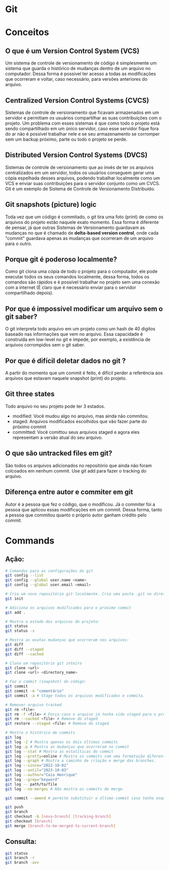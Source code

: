 # Git

# Conceitos

## O que é um Version Control System (VCS)

Um sistema de controle de versionamento de código é simplesmente um sistema que guarda o histórico de mudanças dentro de um arquivo no computador. Dessa forma é possível ter acesso a todas as modificações que ocorreram e voltar, caso necessário, para versões anteriores do arquivo.

## Centralized Version Control Systems (CVCS)

Sistemas de controle de versionamento que ficavam armazenados em um servidor e permitiam os usuários compartilhar as suas contribuições com o projeto.
Um problema com esses sistemas é que como todo o projeto está sendo compartilhado em um único servidor, caso esse servidor fique fora do ar não é possível trabalhar nele e se seu armazenamento se corromper sem um backup próximo, parte ou todo o projeto se perde.

## Distributed Version Control Systems (DVCS)

Sistemas de controle de versionamento que ao invés de ter os arquivos centralizados em um servidor, todos os usuários conseguem gerar uma cópia espelhada desses arquivos, podendo trabalhar localmente como um VCS e enviar suas contribuições para o servidor conjunto como um CVCS.
Git é um exemplo de Sistema de Controle de Versionamento Distribuído.

## Git snapshots (picture) logic

Toda vez que um código é commitado, o git tira uma foto (print) de como os arquivos do projeto estão naquele exato momento. Essa forma é diferente de pensar, já que outras Sistemas de Versionamento guardavam as mudanças no que é chamado de **delta-based version control**, onde cada "commit" guardava apenas as mudanças que ocorreram de um arquivo para o outro.

## Porque git é poderoso localmente?

Como git clona uma cópia de todo o projeto para o computador, ele pode executar todos os seus comandos localmente, dessa forma, todos os comandos são rápidos e é possível trabalhar no projeto sem uma conexão com a internet (É claro que é necessário enviar para o servidor compartilhado depois).

## Por que é impossível modificar um arquivo sem o git saber?

O git interpreta todo arquivo em um projeto como um hash de 40 digitos baseado nas informações que vem no arquivo. Essa capacidade é construída em low-level no git e impede, por exemplo, a existência de arquivos corrompidos sem o git saber.

## Por que é difícil deletar dados no git ?

A partir do momento que um commit é feito, é difícil perder a referência aos arquivos que estavam naquele snapshot (print) do projeto.

## Git three states

Todo arquivo no seu projeto pode ter 3 estados.

- modified: Você mudou algo no arquivo, mas ainda não commitou.
- staged: Arquivos modificados escolhidos que vão fazer parte do próximo commit
- committed: Você comittou seus arquivos staged e agora eles representam a versão atual do seu arquivo.

## O que são untracked files em git?

São todos os arquivos adicionados no repositório que ainda não foram colcoados em nenhum commit. Use git add para fazer o tracking do arquivo.

## Diferença entre autor e commiter em git

Autor é a pessoa que fez o código, que o modificou. Já o commiter foi a pessoa que aplicou essas modificações em um commit. Dessa forma, tanto a pessoa que commitou quanto o próprio autor ganham crédito pelo commit.

# Commands

## Ação:

```bash
# Comandos para as configurações do git
git config --list
git config --global user.name <name>
git config --global user.email <email>

# Cria um novo repositório git localmente. Cria uma pasta .git no diretório onde é executado
git init

# Adiciona os arquivos modificados para o próximo commit
git add .

# Mostra o estado dos arquivos do projeto:
git status
git status -s

# Mostra as exatas mudanças que ocorreram nos arquivos:
git diff
git diff --staged
git diff --cached

# Clona um repositório git inteiro
git clone <url>
git clone <url> <directory_name>

# Faz o commit (snapshot) do código:
git commit
git commit -m "comentário"
git commit -a # Stage todos os arquivos modificados e commita.

# Remover arquivo tracked
git rm <file>
git rm -f <file> # Força caso o arquivo já tenha sido staged para o próximo commit
git rm --cached <file> # Remove do staged
git restore --staged <file> # Remove do staged

# Mostra o histórico de commits
git log
git log -2 # Mostra apenas os dois últimos commits
git log -p # Mostra as mudanças que ocorreram no commit
git log --stat # Mostra as estatíticas do commit
git log --pretty=online # Mostra os commits com uma formatação diferente, existem várias opções para o --pretty
git log --graph # Mostra o caminho de criação e merge das branches.
git log --since="2022-10-01"
git log --until="2023-10-03"
git log --author="Caio Henrique"
git log --grep="keyword"
git log -- path/to/file
git log --no-merges # Não mostra os commits de merge.

git commit --amend # permite substituir o último commit caso tenha esquecido de algo.

git push
git branch
git checkout -b [nova-branch] [tracking-branch]
git checkout [branch]
git merge [branch-to-be-merged-to-current-branch]
```

## Consulta:

```bash
git status
git branch -r
git branch -avv
```
